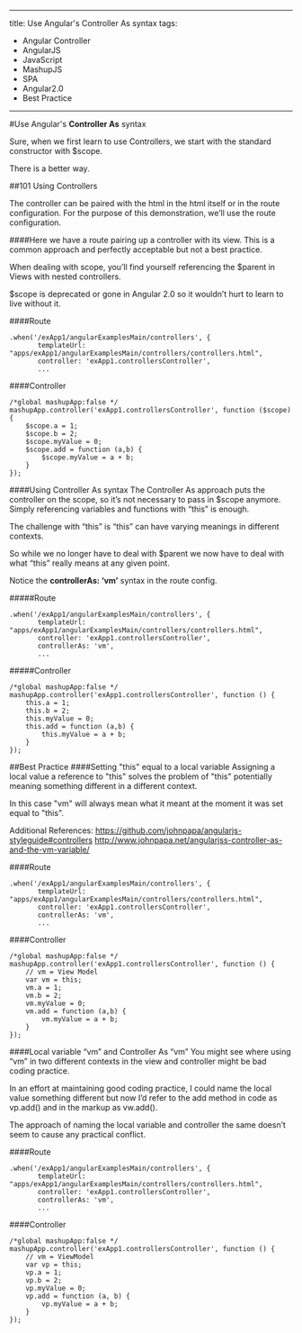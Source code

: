 
---
title: Use Angular's Controller As syntax
tags:
- Angular Controller
- AngularJS
- JavaScript
- MashupJS
- SPA
- Angular2.0
- Best Practice
---

#Use Angular's **Controller As** syntax

Sure, when we first learn to use Controllers, we start with the standard constructor with $scope.

There is a better way.


##101 Using Controllers

The controller can be paired with the html in the html itself or in the route configuration. For the purpose of this demonstration, we’ll use the route configuration.

####Here we have a route pairing up a controller with its view.
This is a common approach and perfectly acceptable but not a best practice.

When dealing with scope, you’ll find yourself referencing the $parent in Views with nested controllers.

$scope is deprecated or gone in Angular 2.0 so it wouldn’t hurt to learn to live without it.

####Route
```
.when('/exApp1/angularExamplesMain/controllers', {
       templateUrl: "apps/exApp1/angularExamplesMain/controllers/controllers.html",
       controller: 'exApp1.controllersController',
       ...
```

####Controller
```
/*global mashupApp:false */
mashupApp.controller('exApp1.controllersController', function ($scope) {
    $scope.a = 1;
    $scope.b = 2;
    $scope.myValue = 0;
    $scope.add = function (a,b) {
        $scope.myValue = a + b;
    }
});
```

####Using Controller As syntax
The Controller As approach puts the controller on the scope, so it’s not necessary to pass in $scope anymore.
Simply referencing variables and functions with “this” is enough.

The challenge with “this” is “this” can have varying meanings in different contexts.

So while we no longer have to deal with $parent we now have to deal with what “this” really means at any given point.

Notice the **controllerAs: ‘vm’** syntax in the route config.


#####Route
```
.when('/exApp1/angularExamplesMain/controllers', {
       templateUrl: "apps/exApp1/angularExamplesMain/controllers/controllers.html",
       controller: 'exApp1.controllersController',
       controllerAs: 'vm',
       ...
```
#####Controller
```
/*global mashupApp:false */
mashupApp.controller('exApp1.controllersController', function () {
    this.a = 1;
    this.b = 2;
    this.myValue = 0;
    this.add = function (a,b) {
        this.myValue = a + b;
    }
}); 
```

##Best Practice
####Setting "this" equal to a local variable
Assigning a local value a reference to "this" solves the problem of "this" potentially meaning something different in a different context.

In this case "vm" will always mean what it meant at the moment it was set equal to "this".

Additional References:
https://github.com/johnpapa/angularjs-styleguide#controllers 
http://www.johnpapa.net/angularjss-controller-as-and-the-vm-variable/

####Route
```
.when('/exApp1/angularExamplesMain/controllers', {
       templateUrl: "apps/exApp1/angularExamplesMain/controllers/controllers.html",
       controller: 'exApp1.controllersController',
       controllerAs: 'vm',
       ...
```
####Controller
```
/*global mashupApp:false */
mashupApp.controller('exApp1.controllersController', function () {
    // vm = View Model
    var vm = this;
    vm.a = 1;
    vm.b = 2;
    vm.myValue = 0;
    vm.add = function (a,b) {
        vm.myValue = a + b;
    }
});    
```
####Local variable “vm” and Controller As “vm”
You might see where using “vm” in two different contexts in the view and controller might be bad coding practice.

In an effort at maintaining good coding practice, I could name the local value something different but now I’d refer to the add method in code as vp.add() and in the markup as vw.add().

The approach of naming the local variable and controller the same doesn’t seem to cause any practical conflict.


####Route
```
.when('/exApp1/angularExamplesMain/controllers', {
       templateUrl: "apps/exApp1/angularExamplesMain/controllers/controllers.html",
       controller: 'exApp1.controllersController',
       controllerAs: 'vm',
       ...
```

####Controller
```
/*global mashupApp:false */
mashupApp.controller('exApp1.controllersController', function () {
    // vm = ViewModel
    var vp = this;
    vp.a = 1;
    vp.b = 2;
    vp.myValue = 0;
    vp.add = function (a, b) {
        vp.myValue = a + b;
    }
});
```
